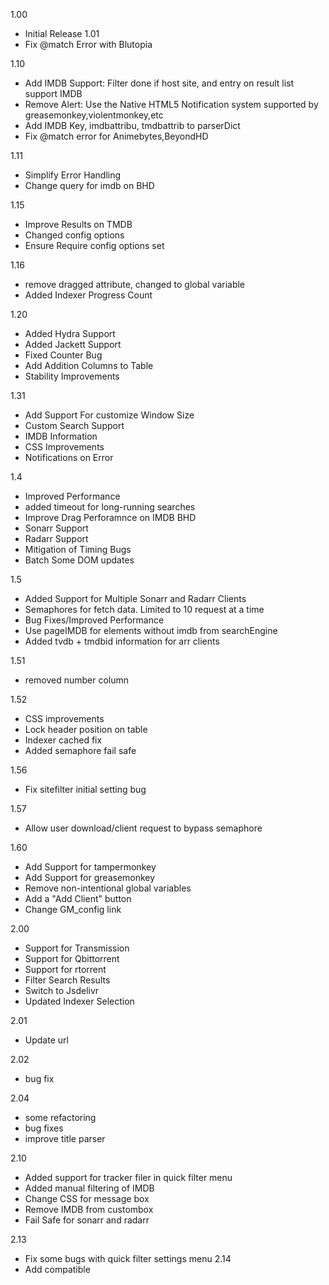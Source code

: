 1.00
* Initial Release
1.01
* Fix @match Error with Blutopia

1.10
* Add IMDB Support: Filter done if host site, and entry on result list support IMDB
* Remove Alert: Use the Native HTML5 Notification system supported by greasemonkey,violentmonkey,etc
* Add IMDB Key, imdbattribu, tmdbattrib to parserDict
* Fix @match error for Animebytes,BeyondHD

1.11 
* Simplify Error Handling
* Change query for imdb on BHD

1.15
* Improve Results on TMDB
* Changed config options
* Ensure Require config options set

1.16
* remove dragged attribute, changed to global variable
* Added Indexer Progress Count

1.20
* Added Hydra Support
* Added Jackett Support
* Fixed Counter Bug
* Add Addition Columns to Table
* Stability Improvements

1.31
* Add Support For customize Window Size
* Custom Search Support
* IMDB Information
* CSS Improvements
* Notifications on Error

1.4
* Improved Performance
* added timeout for long-running searches
* Improve Drag Perforamnce on IMDB BHD
* Sonarr Support 
* Radarr Support
* Mitigation of Timing Bugs
* Batch Some DOM updates

1.5
* Added Support for Multiple Sonarr and Radarr Clients
* Semaphores for fetch data. Limited to 10 request at a time
* Bug Fixes/Improved Performance
* Use pageIMDB for elements without imdb from searchEngine
* Added tvdb + tmdbid information for arr clients

1.51
* removed number column

1.52 
* CSS improvements
* Lock header position on table
* Indexer cached fix
* Added semaphore fail safe

1.56
* Fix sitefilter initial setting bug

1.57
* Allow user download/client request to bypass semaphore

1.60
* Add Support for tampermonkey
* Add Support for greasemonkey
* Remove non-intentional global variables
* Add a "Add Client" button
* Change GM_config link


2.00	
* Support for Transmission
* Support for Qbittorrent
* Support for rtorrent
* Filter Search Results
* Switch to Jsdelivr
* Updated Indexer Selection


2.01		
* Update url

2.02	
* bug fix

2.04
* some refactoring
* bug fixes
* improve title parser

2.10

* Added support for tracker filer in quick filter menu
* Added manual filtering of IMDB
* Change CSS for message box
* Remove IMDB from custombox
* Fail Safe for sonarr and radarr

2.13
* Fix some bugs with quick filter settings menu
2.14 
* Add compatible 